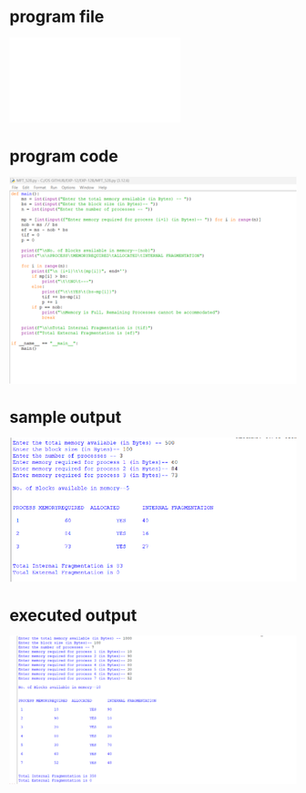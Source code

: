 # program file
![program_file](mft_528.py)

# program code
![program_code](mft_code_528.png)

# sample output
![sample_output](mft_IO_528.png)

# executed output
![executed_output](mft_EO_528.png)
